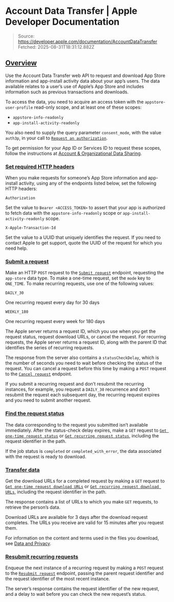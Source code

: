 # Account Data Transfer | Apple Developer Documentation

> Source: https://developer.apple.com/documentation/AccountDataTransfer
> Fetched: 2025-08-31T18:31:12.882Z

## [Overview](https://developer.apple.com/documentation/AccountDataTransfer#Overview)

Use the Account Data Transfer web API to request and download App Store information and app-install activity data about your app’s users. The data available relates to a user’s use of Apple’s App Store and includes information such as previous transactions and downloads.

To access the data, you need to acquire an access token with the `appstore-user-profile` read-only scope, and at least one of these scopes:

- `appstore-info-readonly`
- `app-install-activity-readonly`

You also need to supply the query parameter `consent_mode`, with the value `auth3p`, in your call to [`Request an authorization`](https://developer.apple.com/documentation/AccountOrganizationalDataSharing/Request-an-authorization).

To get permission for your App ID or Services ID to request these scopes, follow the instructions at [Account & Organizational Data Sharing](https://developer.apple.com/help/account/service-configurations/share-account-and-organizational-data).

### [Set required HTTP headers](https://developer.apple.com/documentation/AccountDataTransfer#Set-required-HTTP-headers)

When you make requests for someone’s App Store information and app-install activity, using any of the endpoints listed below, set the following HTTP headers:

`Authorization`

Set the value to `Bearer <ACCESS_TOKEN>` to assert that your app is authorized to fetch data with the `appstore-info-readonly` scope or `app-install-activity-readonly` scope.

`X-Apple-Transaction-Id`

Set the value to a UUID that uniquely identifies the request. If you need to contact Apple to get support, quote the UUID of the request for which you need help.

### [Submit a request](https://developer.apple.com/documentation/AccountDataTransfer#Submit-a-request)

Make an HTTP `POST` request to the [`Submit request`](https://developer.apple.com/documentation/accountdatatransfer/submit-request) endpoint, requesting the `app-store` data type. To make a one-time request, set the `mode` key to `ONE_TIME`. To make recurring requests, use one of the following values:

`DAILY_30`

One recurring request every day for 30 days

`WEEKLY_180`

One recurring request every week for 180 days

The Apple server returns a request ID, which you use when you get the request status, request download URLs, or cancel the request. For recurring requests, the Apple server returns a request ID, along with the parent ID that identifies the series of recurring requests.

The response from the server also contains a `statusCheckDelay`, which is the number of seconds you need to wait before checking the status of the request. You can cancel a request before this time by making a `POST` request to the [`Cancel request`](https://developer.apple.com/documentation/accountdatatransfer/cancel-request) endpoint.

If you submit a recurring request and don’t resubmit the recurring instances, for example, you request a `DAILY_30` recurrence and don’t resubmit the request each subsequent day, the recurring request expires and you need to submit another request.

### [Find the request status](https://developer.apple.com/documentation/AccountDataTransfer#Find-the-request-status)

The data corresponding to the request you submitted isn’t available immediately. After the status-check delay expires, make a `GET` request to [`Get one-time request status`](https://developer.apple.com/documentation/accountdatatransfer/get-one-time-request-status) or [`Get recurring request status`](https://developer.apple.com/documentation/accountdatatransfer/get-recurring-request-status), including the request identifier in the path.

If the job status is `completed` or `completed_with_error`, the data associated with the request is ready to download.

### [Transfer data](https://developer.apple.com/documentation/AccountDataTransfer#Transfer-data)

Get the download URLs for a completed request by making a `GET` request to [`Get one-time request download URLs`](https://developer.apple.com/documentation/accountdatatransfer/get-one-time-request-download-urls) or [`Get recurring request download URLs`](https://developer.apple.com/documentation/accountdatatransfer/get-recurring-request-download-urls), including the request identifier in the path.

The response contains a list of URLs to which you make `GET` requests, to retrieve the person’s data.

Download URLs are available for 3 days after the download request completes. The URLs you receive are valid for 15 minutes after you request them.

For information on the content and terms used in the files you download, see [Data and Privacy](https://privacy.apple.com/file-guides/transfer/accountdata).

### [Resubmit recurring requests](https://developer.apple.com/documentation/AccountDataTransfer#Resubmit-recurring-requests)

Enqueue the next instance of a recurring request by making a `POST` request to the [`Resubmit request`](https://developer.apple.com/documentation/accountdatatransfer/resubmit-request) endpoint, passing the parent request identifier and the request identifier of the most recent instance.

The server’s response contains the request identifier of the new request, and a delay to wait before you can check the new request’s status.

